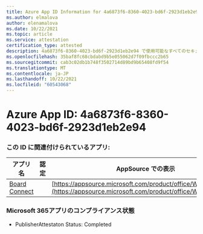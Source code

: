 ```yaml
---
title: Azure App ID Information for 4a6873f6-8360-4023-bd6f-2923d1eb2e94
ms.author: elmalova
author: elenamalova
ms.date: 10/22/2021
ms.topic: article
ms.service: attestation
certification_type: attested
description: 4a6873f6-8360-4023-bd6f-2923d1eb2e94 で使用可能なすべてのセキュリティおよびコンプライアンス情報。
ms.openlocfilehash: 35baf8fc68cbdabd9b5e055062d7f09fbccc2b65
ms.sourcegitcommit: cab3c02db1b748f3502714d89bd9b65408fd9f54
ms.translationtype: MT
ms.contentlocale: ja-JP
ms.lasthandoff: 10/22/2021
ms.locfileid: "60543068"
---
```

# <a name="azure-app-id-4a6873f6-8360-4023-bd6f-2923d1eb2e94"></a>Azure App ID: 4a6873f6-8360-4023-bd6f-2923d1eb2e94


### <a name="apps-associated-with-this-id"></a>この ID に関連付けられているアプリ:
| **アプリ名** | **認定** | **AppSource での表示** |
|--------------|---------------|-----------------------|
| [Board Connect](https://docs.microsoft.com/microsoft-365-app-certification/forward/WA200001955) |  | [https://appsource.microsoft.com/product/office/WA200001955](https://appsource.microsoft.com/product/office/WA200001955) |

### <a name="microsoft-365-app-compliance-status"></a>Microsoft 365アプリのコンプライアンス状態
- PublisherAttestaton Status: Completed
